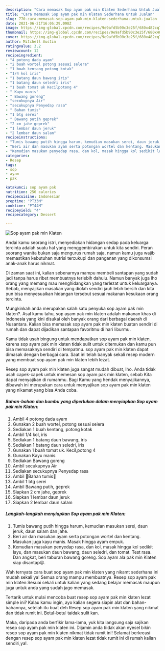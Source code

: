 ```yaml
---
description: "Cara memasak Sop ayam pak min Klaten Sederhana Untuk Jualan"
title: "Cara memasak Sop ayam pak min Klaten Sederhana Untuk Jualan"
slug: 770-cara-memasak-sop-ayam-pak-min-klaten-sederhana-untuk-jualan
date: 2021-06-21T16:06:29.098Z
image: https://img-global.cpcdn.com/recipes/9e9afd5b90c3e25f/680x482cq70/sop-ayam-pak-min-klaten-foto-resep-utama.jpg
thumbnail: https://img-global.cpcdn.com/recipes/9e9afd5b90c3e25f/680x482cq70/sop-ayam-pak-min-klaten-foto-resep-utama.jpg
cover: https://img-global.cpcdn.com/recipes/9e9afd5b90c3e25f/680x482cq70/sop-ayam-pak-min-klaten-foto-resep-utama.jpg
author: Mitchell Austin
ratingvalue: 3.2
reviewcount: 12
recipeingredient:
- "4 potong dada ayam"
- "2 buah wortel potong sesuai selera"
- "1 buah kentang potong kotak"
- "1/4 kol iris"
- "1 batang daun bawang iris"
- "1 batang daun seledri iris"
- "1 buah tomat uk Kecilpotong 4"
- " Kayu manis"
- " Bawang goreng"
- "secukupnya Air"
- "secukupnya Penyedap rasa"
- " Bahan tumis"
- "1 btg serei"
- " Bawang putih geprek"
- "2 cm jahe geprek"
- "1 lembar daun jeruk"
- "2 lembar daun salam"
recipeinstructions:
- "Tumis bawang putih hingga harum, kemudian masukan serei, daun jeruk, daun salam dan jahe."
- "Beri air dan masukan ayam serta potongan wortel dan kentang. Masukan juga kayu manis. Masak hingga ayam empuk."
- "Kemudian masukan penyedap rasa, dan kol, masak hingga kol sedikit layu, dan masukan daun bawang, daun seledri, dan tomat. Test rasa. Dan angkat, beri taburan bawang goreng. Sop ayam ala pak min Klaten siap disantap😍."
categories:
- Resep
tags:
- sop
- ayam
- pak

katakunci: sop ayam pak 
nutrition: 256 calories
recipecuisine: Indonesian
preptime: "PT33M"
cooktime: "PT44M"
recipeyield: "4"
recipecategory: Dessert

---
```



![Sop ayam pak min Klaten](https://img-global.cpcdn.com/recipes/9e9afd5b90c3e25f/680x482cq70/sop-ayam-pak-min-klaten-foto-resep-utama.jpg)

Andai kamu seorang istri, menyediakan hidangan sedap pada keluarga tercinta adalah suatu hal yang menggembirakan untuk kita sendiri. Peran seorang  wanita bukan saja mengurus rumah saja, namun kamu juga wajib memastikan kebutuhan nutrisi tercukupi dan panganan yang dikonsumsi anak-anak harus nikmat.

Di zaman  saat ini, kalian sebenarnya mampu membeli santapan yang sudah jadi tanpa harus ribet membuatnya terlebih dahulu. Namun banyak juga lho orang yang memang mau menghidangkan yang terlezat untuk keluarganya. Sebab, menyajikan masakan yang diolah sendiri jauh lebih bersih dan kita pun bisa menyesuaikan hidangan tersebut sesuai makanan kesukaan orang tercinta. 



Mungkinkah anda merupakan salah satu penyuka sop ayam pak min klaten?. Asal kamu tahu, sop ayam pak min klaten adalah makanan khas di Indonesia yang kini disukai oleh banyak orang dari berbagai daerah di Nusantara. Kalian bisa memasak sop ayam pak min klaten buatan sendiri di rumah dan dapat dijadikan santapan favoritmu di hari liburmu.

Kamu tidak usah bingung untuk mendapatkan sop ayam pak min klaten, karena sop ayam pak min klaten tidak sulit untuk ditemukan dan kamu pun bisa memasaknya sendiri di tempatmu. sop ayam pak min klaten dapat dimasak dengan berbagai cara. Saat ini telah banyak sekali resep modern yang membuat sop ayam pak min klaten lebih lezat.

Resep sop ayam pak min klaten juga sangat mudah dibuat, lho. Anda tidak usah capek-capek untuk memesan sop ayam pak min klaten, sebab Kita dapat menyajikan di rumahmu. Bagi Kamu yang hendak menyajikannya, dibawah ini merupakan cara untuk menyajikan sop ayam pak min klaten yang nikamat yang bisa Anda coba.

<!--inarticleads1-->

##### Bahan-bahan dan bumbu yang diperlukan dalam menyiapkan Sop ayam pak min Klaten:

1. Ambil 4 potong dada ayam
1. Gunakan 2 buah wortel, potong sesuai selera
1. Sediakan 1 buah kentang, potong kotak
1. Ambil 1/4 kol, iris
1. Sediakan 1 batang daun bawang, iris
1. Sediakan 1 batang daun seledri, iris
1. Gunakan 1 buah tomat uk. Kecil,potong 4
1. Gunakan  Kayu manis
1. Sediakan  Bawang goreng
1. Ambil secukupnya Air
1. Sediakan secukupnya Penyedap rasa
1. Ambil  🌺Bahan tumis🌺
1. Ambil 1 btg serei
1. Ambil  Bawang putih, geprek
1. Siapkan 2 cm jahe, geprek
1. Siapkan 1 lembar daun jeruk
1. Siapkan 2 lembar daun salam




<!--inarticleads2-->

##### Langkah-langkah menyiapkan Sop ayam pak min Klaten:

1. Tumis bawang putih hingga harum, kemudian masukan serei, daun jeruk, daun salam dan jahe.
1. Beri air dan masukan ayam serta potongan wortel dan kentang. Masukan juga kayu manis. Masak hingga ayam empuk.
1. Kemudian masukan penyedap rasa, dan kol, masak hingga kol sedikit layu, dan masukan daun bawang, daun seledri, dan tomat. Test rasa. Dan angkat, beri taburan bawang goreng. Sop ayam ala pak min Klaten siap disantap😍.




Wah ternyata cara buat sop ayam pak min klaten yang nikamt sederhana ini mudah sekali ya! Semua orang mampu membuatnya. Resep sop ayam pak min klaten Sesuai sekali untuk kalian yang sedang belajar memasak maupun juga untuk anda yang sudah jago memasak.

Tertarik untuk mulai mencoba buat resep sop ayam pak min klaten lezat simple ini? Kalau kamu ingin, ayo kalian segera siapin alat dan bahan-bahannya, setelah itu buat deh Resep sop ayam pak min klaten yang nikmat dan tidak rumit ini. Betul-betul taidak sulit kan. 

Maka, daripada anda berfikir lama-lama, yuk kita langsung saja sajikan resep sop ayam pak min klaten ini. Dijamin anda tiidak akan nyesel bikin resep sop ayam pak min klaten nikmat tidak rumit ini! Selamat berkreasi dengan resep sop ayam pak min klaten lezat tidak rumit ini di rumah kalian sendiri,ya!.

